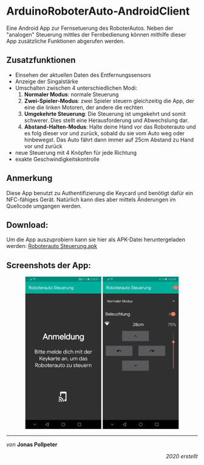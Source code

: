 # ArduinoRoboterAuto-AndroidClient
Eine Android App zur Fernsetuerung des RoboterAutos. 
Neben der "analogen" Steuerung mittles der Fernbedienung können mithilfe dieser App zusätzliche Funktionen abgerufen werden.

## Zusatzfunktionen
* Einsehen der aktuellen Daten des Entfernungssensors
* Anzeige der Singalstärke
* Umschalten zwischen 4 unterschiedlichen Modi:
  1. **Normaler Modus**: normale Steuerung
  2. **Zwei-Spieler-Modus**: zwei Spieler steuern gleichzeitig die App, der eine die linken Motoren, der andere die rechten
  3. **Umgekehrte Steuerung**: Die Steuerung ist umgekehrt und somit schwerer. Dies stellt eine Herausforderung und Abwechslung dar.
  4. **Abstand-Halten-Modus**: Halte deine Hand vor das Roboterauto und es folg dieser vor und zurück, sobald du sie vom Auto weg oder hinbewegst. Das Auto fährt dann immer auf 25cm Abstand zu Hand vor und zurück 
 * neue Steuerung mit 4 Knöpfen für jede Richtung
 * exakte Geschwindigkeitskontrolle

## Anmerkung
Diese App benutzt zu Authentifizierung die Keycard und benötigt dafür ein NFC-fähiges Gerät. Natürlich kann dies aber mittels Änderungen im Quellcode umgangen werden. 

## Download:
Um die App auszuprobiern kann sie hier als APK-Datei heruntergeladen werden: [Roboterauto Steuerung.apk](/Android%20App/RASteuerung/Download/Roboterauto%20Steuerung.apk?raw=true)

## Screenshots der App:
<div align="center">
    <img src="/Android%20App/RASteuerung/Screenshots/ScreenshotLogin.jpg?raw=true" width="200px"></img>
    <img src="/Android%20App/RASteuerung/Screenshots/ScreenshotMain.jpg?raw=true" width="200px"></img> 
</div>

---
_von_ **Jonas Pollpeter**
<p align=right><i>2020 erstellt</i></p>
